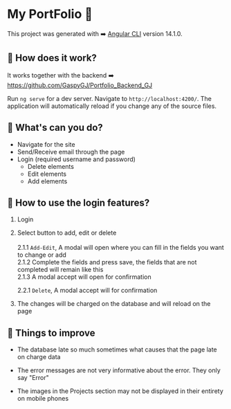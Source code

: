 # My PortFolio 💙
This project was generated with ➡️ [Angular CLI](https://github.com/angular/angular-cli) version 14.1.0.

## 🔎 How does it work?

It works together with the backend ➡️ https://github.com/GaspyGJ/Portfolio_Backend_GJ 

Run `ng serve` for a dev server. Navigate to `http://localhost:4200/`. The application will automatically reload if you change any of the source files.

## 🔎 What's can you do?

* Navigate for the site
* Send/Receive email through the page
* Login (required username and password)
    * Delete elements
    * Edit elements
    * Add elements

## 🔎 How to use the login features?

1. Login
2. Select button to add, edit or delete<br><br>
    2.1.1 `Add-Edit`, A modal will open where you can fill in the fields you want to change or add<br>
    2.1.2 Complete the fields and press save, the fields that are not completed will remain like this<br>
    2.1.3 A modal accept will open for confirmation

    2.2.1 `Delete`, A modal accept will for confirmation

3. The changes will be charged on the database and will reload on the page


## 💎 Things to improve

*  The database late so much sometimes what causes that the page late on charge data

* The error messages are not very informative about the error. They only say "Error"

* The images in the Projects section may not be displayed in their entirety on mobile phones

